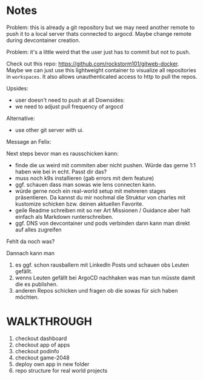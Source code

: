 # Notes

Problem: this is already a git repository but we may need another remote to push it to a local server thats connected to argocd. Maybe change remote during devcontainer creation.

Problem: it's a little weird that the user just has to commit but not to push.

Check out this repo: https://github.com/rockstorm101/gitweb-docker. Maybe we can just use this lightweight container to visualize all repositories in `workspaces`. It also allows unauthenticated access to http to pull the repos.

Upsides:
- user doesn't need to push at all
Downsides:
- we need to adjust pull frequency of argocd

Alternative:

- use other git server with ui.



Message an Felix:

Next steps bevor man es rausschicken kann:

- finde die ux weird mit commiten aber nicht pushen. Würde das gerne 1:1 haben wie bei in echt. Passt dir das?
- muss noch k9s installieren (gab errors mit dem feature)
- ggf. schauen dass man sowas wie lens connecten kann.
- würde gerne noch ein real-world setup mit mehreren stages präsentieren. Da kannst du mir nochmal die Struktur von charles mit kustomize schicken bzw. deinen aktuellen Favorite.
- geile Readme schreiben mit so ner Art Missionen / Guidance aber halt einfach als Markdown runterschreiben.
- ggf. DNS von devcontainer und pods verbinden dann kann man direkt auf alles zugreifen

Fehlt da noch was?

Dannach kann man

1. es ggf. schon rausballern mit LinkedIn Posts und schauen obs Leuten gefällt.
2. wenns Leuten gefällt bei ArgoCD nachhaken was man tun müsste damit die es publishen.
3. anderen Repos schicken und fragen ob die sowas für sich haben möchten.



# WALKTHROUGH

1. checkout dashboard
2. checkout app of apps
4. checkout podinfo
3. checkout game-2048
5. deploy own app in new folder
6. repo structure for real world projects
